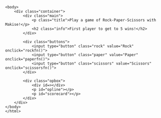 <!DOCTYPE html>
<html>
    <head>
        <meta charset = "utf-8">
        <title>Rock Paper Scissors</title>
        <link href="css/style.css" rel="stylesheet">
        <link rel="stylesheet"
            href="https://fonts.googleapis.com/css?family=Roboto">
        <script type="text/javascript" src="script/index.js"></script>
    </head>

    <body>
        <div class="container">
            <div class="main">
                <p class="title">Play a game of Rock-Paper-Scissors with Makise!</p>
                <h2 class="info">First player to get to 5 wins!</h2>
            </div>

            <div class="buttons"> 
                <input type="button" class="rock" value="Rock" onclick="rockfn()">
                <input type="button" class="paper" value="Paper" onclick="paperfn()">
                <input type="button" class="scissors" value="Scissors" onclick="scissorsfn()">
            </div>
            
            <div class="opbox">
                <div id=></div>
                <p id="opline"></p>
                <p id="scorecard"></p>
            </div>
        </div>
    </body>
    </html>